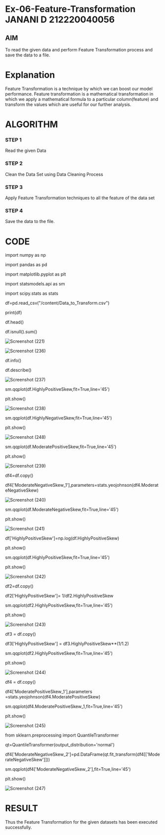 # Ex-06-Feature-Transformation                                                                                JANANI D 212220040056

## AIM
To read the given data and perform Feature Transformation process and save the data to a file. 

# Explanation
Feature Transformation is a technique by which we can boost our model performance. Feature transformation is a mathematical transformation in which we apply a mathematical formula to a particular column(feature) and transform the values which are useful for our further analysis.
 

# ALGORITHM
### STEP 1
Read the given Data
### STEP 2
Clean the Data Set using Data Cleaning Process
### STEP 3
Apply Feature Transformation techniques to all the feature of the data set
### STEP 4
Save the data to the file.

# CODE

import numpy as np

import pandas as pd

import matplotlib.pyplot as plt

import statsmodels.api as sm

import scipy.stats as stats

df=pd.read_csv("/content/Data_to_Transform.csv")

print(df)

df.head()

df.isnull().sum()

![Screenshot (221)](https://user-images.githubusercontent.com/86832944/197984134-f1ba41ee-d32f-45d4-942f-64a7e0a66796.png)

![Screenshot (236)](https://user-images.githubusercontent.com/86832944/198814476-081c67e8-557d-4b10-9da9-80d81609e9c0.png)

df.info()

df.describe()

![Screenshot (237)](https://user-images.githubusercontent.com/86832944/198814501-fd07c455-bf8f-44ea-a677-9ec3ccce1ca3.png)

sm.qqplot(df.HighlyPositiveSkew,fit=True,line='45')

plt.show()

![Screenshot (238)](https://user-images.githubusercontent.com/86832944/198814576-5656b121-93e9-4344-8207-17f072a358aa.png)

sm.qqplot(df.HighlyNegativeSkew,fit=True,line='45')

plt.show()

![Screenshot (248)](https://user-images.githubusercontent.com/86832944/198815012-5c8993ee-0588-49a3-bc1b-1421e53392f0.png)


sm.qqplot(df.ModeratePositiveSkew,fit=True,line='45')

plt.show()

![Screenshot (239)](https://user-images.githubusercontent.com/86832944/198815052-e4f80dcc-a32f-496a-9004-d5b5d641c2c1.png)


df4=df.copy()

df4['ModerateNegativeSkew_1'],parameters=stats.yeojohnson(df4.ModerateNegativeSkew)

![Screenshot (240)](https://user-images.githubusercontent.com/86832944/198815062-7b1f77e5-54bd-45e9-96c4-801bb83656ba.png)

sm.qqplot(df.ModerateNegativeSkew,fit=True,line='45')

plt.show()


![Screenshot (241)](https://user-images.githubusercontent.com/86832944/198814764-7fe7c470-4819-4d35-89e1-d2e2b7992f83.png)

df['HighlyPositiveSkew']=np.log(df.HighlyPositiveSkew)

plt.show()

sm.qqplot(df.HighlyPositiveSkew,fit=True,line='45')

plt.show()

![Screenshot (242)](https://user-images.githubusercontent.com/86832944/198814779-a90f8605-8a47-4f78-a972-3dacef5335a4.png)

df2=df.copy()

df2['HighlyPositiveSkew']= 1/df2.HighlyPositiveSkew

sm.qqplot(df2.HighlyPositiveSkew,fit=True,line='45')

plt.show()

![Screenshot (243)](https://user-images.githubusercontent.com/86832944/198814789-a25c7dd9-01ff-40f3-a0ab-62bb7796ca27.png)

df3 = df.copy()

df3['HighlyPositiveSkew'] = df3.HighlyPositiveSkew**(1/1.2)

sm.qqplot(df2.HighlyPositiveSkew,fit=True,line='45')

plt.show()

![Screenshot (244)](https://user-images.githubusercontent.com/86832944/198814800-ee329c7c-4837-4c05-b70a-c49d07802c26.png)

df4 = df.copy()

df4['ModeratePositiveSkew_1'],parameters =stats.yeojohnson(df4.ModeratePositiveSkew)

sm.qqplot(df4.ModeratePositiveSkew_1,fit=True,line='45')

plt.show()

![Screenshot (245)](https://user-images.githubusercontent.com/86832944/198814811-5df57b11-ba97-4775-ae88-6ebd11e1e48f.png)

from sklearn.preprocessing import QuantileTransformer

qt=QuantileTransformer(output_distribution='normal')

df4['ModerateNegativeSkew_2']=pd.DataFrame(qt.fit_transform(df4[['ModerateNegativeSkew']]))

sm.qqplot(df4['ModerateNegativeSkew_2'],fit=True,line='45')

plt.show()

![Screenshot (247)](https://user-images.githubusercontent.com/86832944/198814832-c59ef8f7-3d7d-48a7-ac97-9c2efc7d6aeb.png)

# RESULT

Thus the Feature Transformation for the given datasets has been executed successfully.









